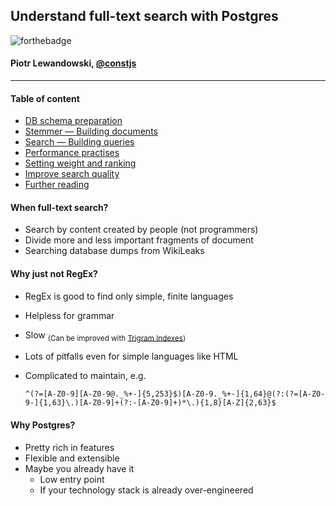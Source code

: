 
## Understand full-text search with Postgres

![forthebadge](http://forthebadge.com/images/badges/reading-6th-grade-level.svg)
#### Piotr Lewandowski, [@constjs](http://twitter.com/constjs)

----

#### Table of content

* [DB schema preparation](./resources/00_prepare.sql)
* [Stemmer — Building documents](./resources/01_stemmer.sql)
* [Search — Building queries](./resources/02_queries.sql)
* [Performance practises](./resources/03_perfo.sql)
* [Setting weight and ranking](./resources/04_rank.sql)
* [Improve search quality](./resources/05_search_quality.sql)
* [Further reading](./FURTHER_READING.md)

#### When full-text search? 

* Search by content created by people (not programmers)
* Divide more and less important fragments of document
* Searching database dumps from WikiLeaks


#### Why just not RegEx?

* RegEx is good to find only simple, finite languages
* Helpless for grammar
* Slow <sub>(Can be improved with [Trigram Indexes](https://about.gitlab.com/2016/03/18/fast-search-using-postgresql-trigram-indexes/))</sub>
* Lots of pitfalls even for simple languages like HTML
* Complicated to maintain, e.g.

    ```
    ^(?=[A-Z0-9][A-Z0-9@._%+-]{5,253}$)[A-Z0-9._%+-]{1,64}@(?:(?=[A-Z0-9-]{1,63}\.)[A-Z0-9]+(?:-[A-Z0-9]+)*\.){1,8}[A-Z]{2,63}$
    ```


#### Why Postgres?

* Pretty rich in features
* Flexible and extensible
* Maybe you already have it
    * Low entry point
    * If your technology stack is already over-engineered
